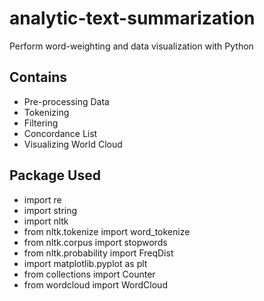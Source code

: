 # analytic-text-summarization
Perform word-weighting and data visualization with Python

## Contains
- Pre-processing Data
- Tokenizing
- Filtering
- Concordance List
- Visualizing World Cloud


## Package Used
- import re
- import string
- import nltk
- from nltk.tokenize import word_tokenize
- from nltk.corpus import stopwords
- from nltk.probability import FreqDist
- import matplotlib.pyplot as plt
- from collections import Counter
- from wordcloud import WordCloud
